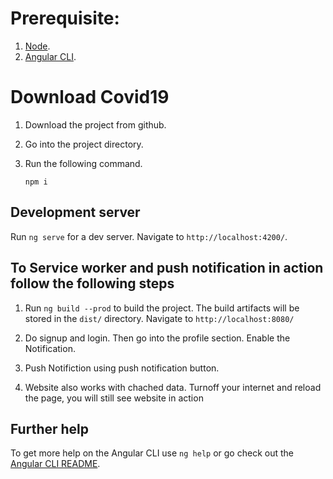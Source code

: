 # Prerequisite:

1. [Node](https://nodejs.org/en/download/).
2. [Angular CLI](https://cli.angular.io/).

# Download Covid19

1. Download the project from github.
2. Go into the project directory.
3. Run the following command.

    `npm i`

## Development server

Run `ng serve` for a dev server. Navigate to `http://localhost:4200/`.

## To Service worker and push notification in action follow the following steps

1. Run `ng build --prod` to build the project. The build artifacts will be stored in the `dist/` directory. Navigate to `http://localhost:8080/`

2. Do signup and login. Then go into the profile section. Enable the Notification.
3. Push Notifiction using push notification button.
4. Website also works with chached data. Turnoff your internet and reload the page, you will still see website in action 


## Further help

To get more help on the Angular CLI use `ng help` or go check out the [Angular CLI README](https://github.com/angular/angular-cli/blob/master/README.md).
